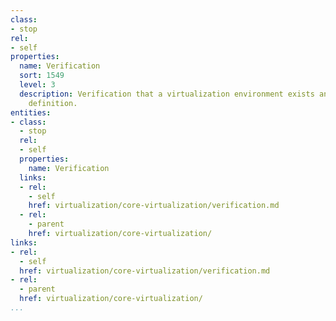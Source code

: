 ```yaml
---
class:
- stop
rel:
- self
properties:
  name: Verification
  sort: 1549
  level: 3
  description: Verification that a virtualization environment exists and matches existing
    definition.
entities:
- class:
  - stop
  rel:
  - self
  properties:
    name: Verification
  links:
  - rel:
    - self
    href: virtualization/core-virtualization/verification.md
  - rel:
    - parent
    href: virtualization/core-virtualization/
links:
- rel:
  - self
  href: virtualization/core-virtualization/verification.md
- rel:
  - parent
  href: virtualization/core-virtualization/
...
```

